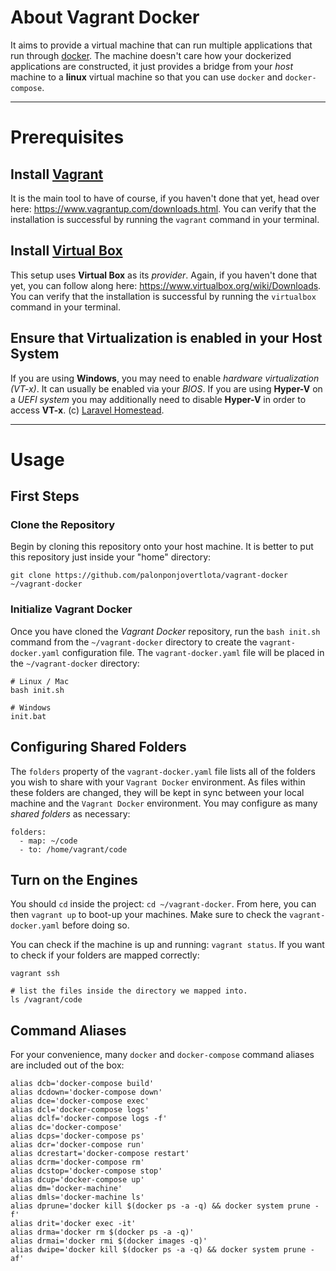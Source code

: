# About Vagrant Docker

It aims to provide a virtual machine that can run multiple applications that run through [docker](https://docker.com/). The machine doesn't care how your dockerized applications are constructed, it just provides a bridge from your _host_ machine to a **linux** virtual machine so that you can use `docker` and `docker-compose`.

---

# Prerequisites

## Install [Vagrant](https://www.vagrantup.com)

It is the main tool to have of course, if you haven't done that yet, head over here: https://www.vagrantup.com/downloads.html. You can verify that the installation is successful by running the `vagrant` command in your terminal.

## Install [Virtual Box](https://www.virtualbox.org/)

This setup uses **Virtual Box** as its _provider_. Again, if you haven't done that yet, you can follow along here: https://www.virtualbox.org/wiki/Downloads. You can verify that the installation is successful by running the `virtualbox` command in your terminal.

## Ensure that Virtualization is enabled in your Host System

If you are using **Windows**, you may need to enable _hardware virtualization (VT-x)_. It can usually be enabled via your _BIOS_. If you are using **Hyper-V** on a _UEFI system_ you may additionally need to disable **Hyper-V** in order to access **VT-x**. (c) [Laravel Homestead](https://laravel.com/docs/5.8/homestead#configuring-homestead).

---

# Usage

## First Steps

### Clone the Repository
Begin by cloning this repository onto your host machine. It is better to put this
repository just inside your "home" directory:

`git clone https://github.com/palonponjovertlota/vagrant-docker ~/vagrant-docker`

### Initialize Vagrant Docker
Once you have cloned the _Vagrant Docker_ repository, run the `bash init.sh` command from the `~/vagrant-docker` directory to create the `vagrant-docker.yaml` configuration file. The `vagrant-docker.yaml` file will be placed in the `~/vagrant-docker` directory:

```
# Linux / Mac
bash init.sh

# Windows
init.bat
```

## Configuring Shared Folders
The `folders` property of the `vagrant-docker.yaml` file lists all of the folders you wish to share with your `Vagrant Docker` environment. As files within these folders are changed, they will be kept in sync between your local machine and the `Vagrant Docker` environment. You may configure as many _shared folders_ as necessary:

```
folders:
  - map: ~/code
  - to: /home/vagrant/code
```

## Turn on the Engines
You should `cd` inside the project: `cd ~/vagrant-docker`. From here, you can then `vagrant up` to boot-up your machines. Make sure to check the `vagrant-docker.yaml` before doing so.

You can check if the machine is up and running: `vagrant status`. If you want to check if your folders are mapped correctly:

```
vagrant ssh

# list the files inside the directory we mapped into.
ls /vagrant/code
```

## Command Aliases
For your convenience, many `docker` and `docker-compose` command aliases are included out of the box:

```
alias dcb='docker-compose build'
alias dcdown='docker-compose down'
alias dce='docker-compose exec'
alias dcl='docker-compose logs'
alias dclf='docker-compose logs -f'
alias dc='docker-compose'
alias dcps='docker-compose ps'
alias dcr='docker-compose run'
alias dcrestart='docker-compose restart'
alias dcrm='docker-compose rm'
alias dcstop='docker-compose stop'
alias dcup='docker-compose up'
alias dm='docker-machine'
alias dmls='docker-machine ls'
alias dprune='docker kill $(docker ps -a -q) && docker system prune -f'
alias drit='docker exec -it'
alias drma='docker rm $(docker ps -a -q)'
alias drmai='docker rmi $(docker images -q)'
alias dwipe='docker kill $(docker ps -a -q) && docker system prune -af'
```